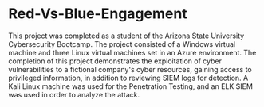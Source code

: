 # Red-Vs-Blue-Engagement

This project was completed as a student of the Arizona State University Cybersecurity Bootcamp.  The project consisted of a Windows virtual machine and three Linux virtual machines set in an Azure environment. The completion of this project demonstrates the exploitation of cyber vulnerabilities to a fictional company's cyber resources, gaining access to privileged information, in addition to reviewing SIEM logs for detection. A Kali Linux machine was used for the Penetration Testing, and an ELK SIEM was used in order to analyze the attack.

